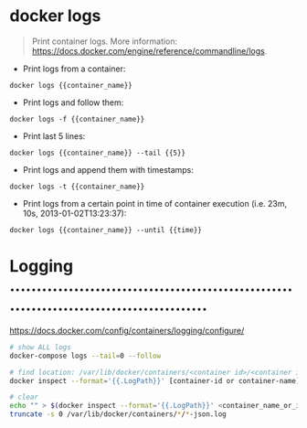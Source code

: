 # docker logs

> Print container logs.
> More information: <https://docs.docker.com/engine/reference/commandline/logs>.

- Print logs from a container:

`docker logs {{container_name}}`

- Print logs and follow them:

`docker logs -f {{container_name}}`

- Print last 5 lines:

`docker logs {{container_name}} --tail {{5}}`

- Print logs and append them with timestamps:

`docker logs -t {{container_name}}`

- Print logs from a certain point in time of container execution (i.e. 23m, 10s, 2013-01-02T13:23:37):

`docker logs {{container_name}} --until {{time}}`



# Logging ..........................................................................................
https://docs.docker.com/config/containers/logging/configure/
```bash
# show ALL logs
docker-compose logs --tail=0 --follow

# find location: /var/lib/docker/containers/<container id>/<container id>-json.log
docker inspect --format='{{.LogPath}}' [container-id or container-name]

# clear
echo "" > $(docker inspect --format='{{.LogPath}}' <container_name_or_id>)
truncate -s 0 /var/lib/docker/containers/*/*-json.log
```
